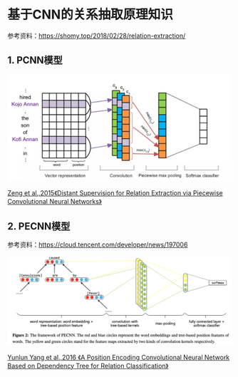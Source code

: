 # 基于CNN的关系抽取原理知识

参考资料：https://shomy.top/2018/02/28/relation-extraction/

## 1. PCNN模型

![](https://raw.githubusercontent.com/anxiang1836/FigureBed/master/img/20200202173914.png)

[Zeng et al.,2015《Distant Supervision for Relation Extraction via Piecewise Convolutional Neural Networks》](https://www.aclweb.org/anthology/D15-1203.pdf)



## 2. PECNN模型

参考资料：https://cloud.tencent.com/developer/news/197006

![](https://raw.githubusercontent.com/anxiang1836/FigureBed/master/img/20200202211731.png)

[Yunlun Yang et al.,2016 《A Position Encoding Convolutional Neural Network Based on Dependency Tree for Relation Classification》](https://www.aclweb.org/anthology/D16-1007.pdf)

